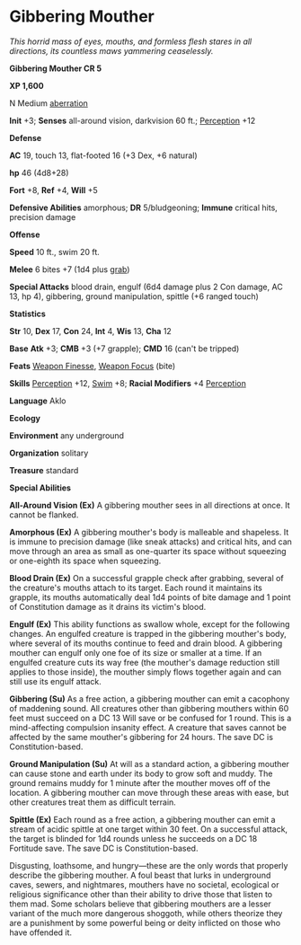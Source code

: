 # Gibbering Mouther

_This horrid mass of eyes, mouths, and formless flesh stares in all directions, its countless maws yammering ceaselessly._

**Gibbering Mouther CR 5**

**XP 1,600**

N Medium [aberration](creatureTypes.md#_aberration)

**Init** +3; **Senses** all-around vision, darkvision 60 ft.; [Perception](../skills/perception.md#_perception) +12

**Defense**

**AC** 19, touch 13, flat-footed 16 (+3 Dex, +6 natural)

**hp** 46 (4d8+28)

**Fort** +8, **Ref** +4, **Will** +5

**Defensive Abilities** amorphous; **DR** 5/bludgeoning; **Immune** critical hits, precision damage

**Offense**

**Speed** 10 ft., swim 20 ft.

**Melee** 6 bites +7 (1d4 plus [grab](universalMonsterRules.md#_grab))

**Special Attacks** blood drain, engulf (6d4 damage plus 2 Con damage, AC 13, hp 4), gibbering, ground manipulation, spittle (+6 ranged touch)

**Statistics**

**Str** 10, **Dex** 17, **Con** 24, **Int** 4, **Wis** 13, **Cha** 12

**Base**  **Atk** +3; **CMB** +3 (+7 grapple); **CMD** 16 (can't be tripped)

**Feats** [Weapon Finesse](../feats.md#_weapon-finesse), [Weapon Focus](../feats.md#_weapon-focus) (bite)

**Skills** [Perception](../skills/perception.md#_perception) +12, [Swim](../skills/swim.md#_swim) +8; **Racial Modifiers** +4 [Perception](../skills/perception.md#_perception)

**Language** Aklo

**Ecology**

**Environment** any underground

**Organization** solitary

**Treasure** standard

**Special Abilities**

**All-Around Vision (Ex)** A gibbering mouther sees in all directions at once. It cannot be flanked.

**Amorphous (Ex)** A gibbering mouther's body is malleable and shapeless. It is immune to precision damage (like sneak attacks) and critical hits, and can move through an area as small as one-quarter its space without squeezing or one-eighth its space when squeezing.

**Blood Drain (Ex)** On a successful grapple check after grabbing, several of the creature's mouths attach to its target. Each round it maintains its grapple, its mouths automatically deal 1d4 points of bite damage and 1 point of Constitution damage as it drains its victim's blood.

**Engulf (Ex)** This ability functions as swallow whole, except for the following changes. An engulfed creature is trapped in the gibbering mouther's body, where several of its mouths continue to feed and drain blood. A gibbering mouther can engulf only one foe of its size or smaller at a time. If an engulfed creature cuts its way free (the mouther's damage reduction still applies to those inside), the mouther simply flows together again and can still use its engulf attack.

**Gibbering (Su)** As a free action, a gibbering mouther can emit a cacophony of maddening sound. All creatures other than gibbering mouthers within 60 feet must succeed on a DC 13 Will save or be confused for 1 round. This is a mind-affecting compulsion insanity effect. A creature that saves cannot be affected by the same mouther's gibbering for 24 hours. The save DC is Constitution-based.

**Ground Manipulation (Su)** At will as a standard action, a gibbering mouther can cause stone and earth under its body to grow soft and muddy. The ground remains muddy for 1 minute after the mouther moves off of the location. A gibbering mouther can move through these areas with ease, but other creatures treat them as difficult terrain.

**Spittle (Ex)** Each round as a free action, a gibbering mouther can emit a stream of acidic spittle at one target within 30 feet. On a successful attack, the target is blinded for 1d4 rounds unless he succeeds on a DC 18 Fortitude save. The save DC is Constitution-based.

Disgusting, loathsome, and hungry—these are the only words that properly describe the gibbering mouther. A foul beast that lurks in underground caves, sewers, and nightmares, mouthers have no societal, ecological or religious significance other than their ability to drive those that listen to them mad. Some scholars believe that gibbering mouthers are a lesser variant of the much more dangerous shoggoth, while others theorize they are a punishment by some powerful being or deity inflicted on those who have offended it.


